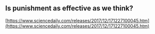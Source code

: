 ## Is punishment as effective as we think?
  
  [https://www.sciencedaily.com/releases/2017/12/171227100045.htm](https://www.sciencedaily.com/releases/2017/12/171227100045.htm)
